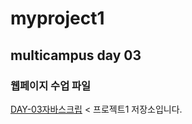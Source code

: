 # myproject1
## multicampus day 03
### 웹페이지 수업 파일
<a href="https://cafe.daum.net/bigmeta/ZY3H/7">DAY-03자바스크립</a> <
프로젝트1 저장소입니다.
